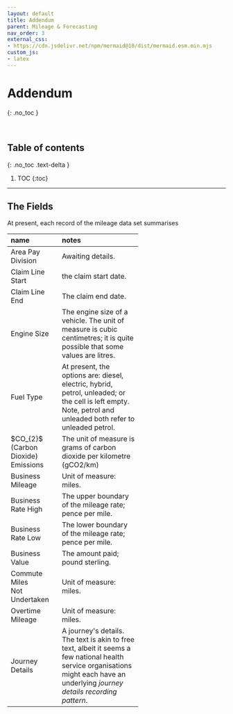 ```yaml
---
layout: default
title: Addendum
parent: Mileage & Forecasting
nav_order: 3
external_css:
- https://cdn.jsdelivr.net/npm/mermaid@10/dist/mermaid.esm.min.mjs
custom_js:
- latex
---
```


# Addendum
{: .no_toc }

<br>

## Table of contents
{: .no_toc .text-delta }

1. TOC
   {:toc}

---


## The Fields

At present, each record of the mileage data set summarises

<table style="width: 60%;">
    <colgroup>
        <col span="1" style="width: 7.5%;">
        <col span="1" style="width: 36.5%;">
    </colgroup>
    <thead><tr style="text-align: left">
        <th>name</th><th>notes</th></tr>
    </thead>
    <tr><td>Area Pay Division</td><td>Awaiting details.</td></tr>
    <tr><td>Claim Line Start</td><td>the claim start date.</td></tr>
    <tr><td>Claim Line End</td><td>The claim end date.</td></tr>
    <tr><td>Engine Size</td><td>The engine size of a vehicle.  The unit of measure is cubic centimetres; it is quite possible that some values are litres.</td></tr>
    <tr><td>Fuel Type</td><td>At present, the options are: diesel, electric, hybrid, petrol, unleaded; or the cell is left empty.  Note, petrol and unleaded both refer to unleaded petrol.</td></tr>
    <tr><td>$CO_{2}$ (Carbon Dioxide) Emissions</td><td>The unit of measure is grams of carbon dioxide per kilometre (gCO2/km)</td></tr>
    <tr><td>Business Mileage</td><td>Unit of measure: miles.</td></tr>
    <tr><td>Business Rate High</td><td>The upper boundary of the mileage rate; pence per mile.</td></tr>
    <tr><td>Business Rate Low</td><td>The lower boundary of the mileage rate; pence per mile.</td></tr>
    <tr><td>Business Value</td><td>The amount paid; pound sterling.</td></tr>
    <tr><td>Commute Miles<br>Not Undertaken</td><td>Unit of measure: miles.</td></tr>
    <tr><td>Overtime Mileage</td><td>Unit of measure: miles.</td></tr>
    <tr><td>Journey Details</td><td>A journey's details.  The text is akin to free text, albeit it seems a few national health service organisations might each have an underlying <i>journey details recording pattern</i>.</td></tr>
</table>





